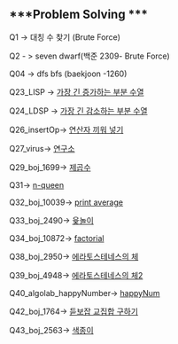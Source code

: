 
***Problem Solving ***
---
Q1 -> 대칭 수 찾기 (Brute Force)

Q2 - > seven dwarf(백준 2309- Brute Force)

Q04 -> dfs bfs (baekjoon -1260)

Q23_LISP -> [가장 긴 증가하는 부분 수열 ](./Q23_LIPS/11055.pdf) 

Q24_LDSP -> [가장 긴 감소하는 부분 수열](./Q24_LDPS/11722.pdf) 

Q26_insertOp-> [연산자 끼워 넣기](./Q26_insertOp/14888.pdf) 

Q27_virus-> [연구소](./Q27_virus/14502번.pdf)
 
Q29_boj_1699-> [제곱수](./Q29_boj_1699/1699.pdf) 

Q31-> [n-queen](./Q31_boj_9663/9663.pdf) 

Q32_boj_10039-> [print average](./Q32_boj_10039/10039.pdf) 

Q33_boj_2490-> [윷놀이](./Q33_boj_2490/2490.pdf)

Q34_boj_10872-> [factorial](./Q34_boj_10872/10872.pdf)

Q38_boj_2950-> [에라토스테네스의 체](./Q38_boj_2960/2960.pdf)

Q39_boj_4948-> [에라토스테네스의 체2](./Q39_boj_4948/4948.pdf)

Q40_algolab_happyNumber-> [happyNum](./Q40_algolab_happyNumber/happy.pdf)

Q42_boj_1764-> [듣보잡 교집합 구하기](./Q42_boj_1764/1764.pdf)

Q43_boj_2563-> [색종이](./Q43_boj_2563/2563.pdf)
